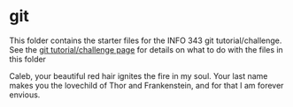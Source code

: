 # git

This folder contains the starter files for the INFO 343 git tutorial/challenge. See the [git tutorial/challenge page](https://info343.ischool.uw.edu/2015/challenges/git) for details on what to do with the files in this folder

Caleb, your beautiful red hair ignites the fire in my soul. Your last name makes you the lovechild of Thor and Frankenstein, and for that I am forever envious.
